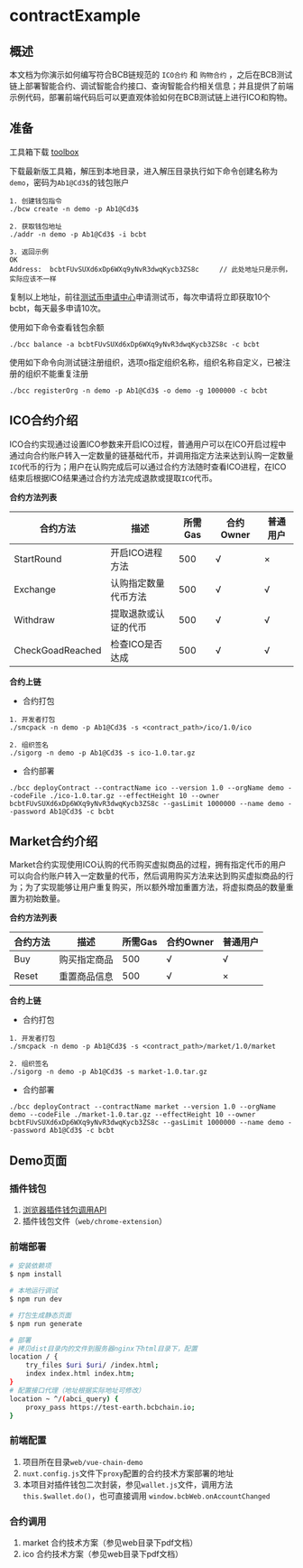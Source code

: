 # contractExample
## 概述

本文档为你演示如何编写符合BCB链规范的 `ICO合约` 和 `购物合约` ，之后在BCB测试链上部署智能合约、调试智能合约接口、查询智能合约相关信息；并且提供了前端示例代码，部署前端代码后可以更直观体验如何在BCB测试链上进行ICO和购物。



## 准备

工具箱下载 [toolbox](<https://github.com/bcbchain/toolbox/releases>)

下载最新版工具箱，解压到本地目录，进入解压目录执行如下命令创建名称为`demo`，密码为`Ab1@Cd3$`的钱包账户

```shell
1. 创建钱包指令
./bcw create -n demo -p Ab1@Cd3$

2. 获取钱包地址
./addr -n demo -p Ab1@Cd3$ -i bcbt

3. 返回示例
OK
Address:  bcbtFUvSUXd6xDp6WXq9yNvR3dwqKycb3ZS8c		// 此处地址只是示例，实际应该不一样
```

复制以上地址，前往[测试币申请中心](<https://ttoken.bcbchain.io/#/home>)申请测试币，每次申请将立即获取10个bcbt，每天最多申请10次。



使用如下命令查看钱包余额

```shell
./bcc balance -a bcbtFUvSUXd6xDp6WXq9yNvR3dwqKycb3ZS8c -c bcbt
```



使用如下命令向测试链注册组织，选项o指定组织名称，组织名称自定义，已被注册的组织不能重复注册

```shell
./bcc registerOrg -n demo -p Ab1@Cd3$ -o demo -g 1000000 -c bcbt
```



## ICO合约介绍

ICO合约实现通过设置ICO参数来开启ICO过程，普通用户可以在ICO开启过程中通过向合约账户转入一定数量的链基础代币，并调用指定方法来达到认购一定数量`ICO`代币的行为；用户在认购完成后可以通过合约方法随时查看ICO进程，在ICO结束后根据ICO结果通过合约方法完成退款或提取`ICO`代币。



**合约方法列表**

| 合约方法         | 描述                 | 所需Gas | 合约Owner | 普通用户 |
| ---------------- | -------------------- | ------- | --------- | -------- |
| StartRound       | 开启ICO进程方法      | 500     | √         | ×        |
| Exchange         | 认购指定数量代币方法 | 500     | √         | √        |
| Withdraw         | 提取退款或认证的代币 | 500     | √         | √        |
| CheckGoadReached | 检查ICO是否达成      | 500     | √         | √        |

**合约上链**

- 合约打包

```shell
1. 开发者打包
./smcpack -n demo -p Ab1@Cd3$ -s <contract_path>/ico/1.0/ico

2. 组织签名
./sigorg -n demo -p Ab1@Cd3$ -s ico-1.0.tar.gz
```

- 合约部署

```shell
./bcc deployContract --contractName ico --version 1.0 --orgName demo --codeFile ./ico-1.0.tar.gz --effectHeight 10 --owner bcbtFUvSUXd6xDp6WXq9yNvR3dwqKycb3ZS8c --gasLimit 1000000 --name demo --password Ab1@Cd3$ -c bcbt
```



## Market合约介绍

Market合约实现使用ICO认购的代币购买虚拟商品的过程，拥有指定代币的用户可以向合约账户转入一定数量的代币，然后调用购买方法来达到购买虚拟商品的行为；为了实现能够让用户重复购买，所以额外增加重置方法，将虚拟商品的数量重置为初始数量。



**合约方法列表**

| 合约方法 | 描述         | 所需Gas | 合约Owner | 普通用户 |
| -------- | ------------ | ------- | --------- | -------- |
| Buy      | 购买指定商品 | 500     | √         | √        |
| Reset    | 重置商品信息 | 500     | √         | ×        |

**合约上链**

- 合约打包

```shell
1. 开发者打包
./smcpack -n demo -p Ab1@Cd3$ -s <contract_path>/market/1.0/market

2. 组织签名
./sigorg -n demo -p Ab1@Cd3$ -s market-1.0.tar.gz
```

- 合约部署

```shell
./bcc deployContract --contractName market --version 1.0 --orgName demo --codeFile ./market-1.0.tar.gz --effectHeight 10 --owner bcbtFUvSUXd6xDp6WXq9yNvR3dwqKycb3ZS8c --gasLimit 1000000 --name demo --password Ab1@Cd3$ -c bcbt
```



## Demo页面

### 插件钱包

1. [浏览器插件钱包调用API](https://bcbwallet.readthedocs.io/en/latest/web_api.html)
2. 插件钱包文件（`web/chrome-extension`）


### 前端部署

``` bash
# 安装依赖项
$ npm install

# 本地运行调试
$ npm run dev

# 打包生成静态页面
$ npm run generate

# 部署
# 拷贝dist目录内的文件到服务器nginx下html目录下，配置
location / {
    try_files $uri $uri/ /index.html;
    index index.html index.htm;
}
# 配置接口代理（地址根据实际地址可修改）
location ~ ^/(abci_query) {
    proxy_pass https://test-earth.bcbchain.io;
}
```

### 前端配置

1. 项目所在目录`web/vue-chain-demo`
2. `nuxt.config.js`文件下`proxy`配置的合约技术方案部署的地址
3. 本项目对插件钱包二次封装，参见`wallet.js`文件，调用方法 `this.$wallet.do()`，也可直接调用 `window.bcbWeb.onAccountChanged`

### 合约调用

1. market 合约技术方案（参见web目录下pdf文档）
2. ico 合约技术方案（参见web目录下pdf文档）
